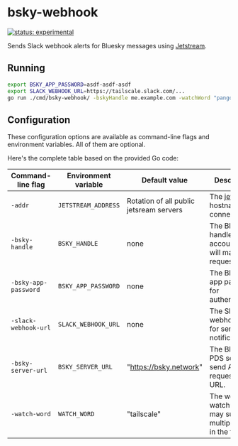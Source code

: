 # bsky-webhook

[![status: experimental](https://img.shields.io/badge/status-experimental-blue)](https://tailscale.com/kb/1167/release-stages/#experimental)

Sends Slack webhook alerts for Bluesky messages using [Jetstream](https://github.com/bluesky-social/jetstream).

## Running

```bash
export BSKY_APP_PASSWORD=asdf-asdf-asdf
export SLACK_WEBHOOK_URL=https://tailscale.slack.com/...
go run ./cmd/bsky-webhook/ -bskyHandle me.example.com -watchWord "pangolin"
```

## Configuration

These configuration options are available as command-line flags and
environment variables. All of them are optional.

Here's the complete table based on the provided Go code:

| Command-line flag  | Environment variable | Default value                           | Description                                                                          |
| ------------------ | -------------------- | --------------------------------------- | ------------------------------------------------------------------------------------ |
| `-addr`            | `JETSTREAM_ADDRESS`  | Rotation of all public jetsream servers | The [jetstream](https://github.com/bluesky-social/jetstream) hostname to connect to. |
| `-bsky-handle`      | `BSKY_HANDLE`        | none                                    | The Bluesky handle of the account that will make API requests.                       |
| `-bsky-app-password` | `BSKY_APP_PASSWORD`  | none                                    | The Bluesky app password for authentication.                                         |
| `-slack-webhook-url` | `SLACK_WEBHOOK_URL`  | none                                    | The Slack webhook URL for sending notifications.                                     |
| `-bsky-server-url`   | `BSKY_SERVER_URL`    | "https://bsky.network"                  | The Bluesky PDS server to send API requests to URL.                                  |
| `-watch-word`       | `WATCH_WORD`         | "tailscale"                             | The word to watch out for; may support multiple words in the future.                 |

